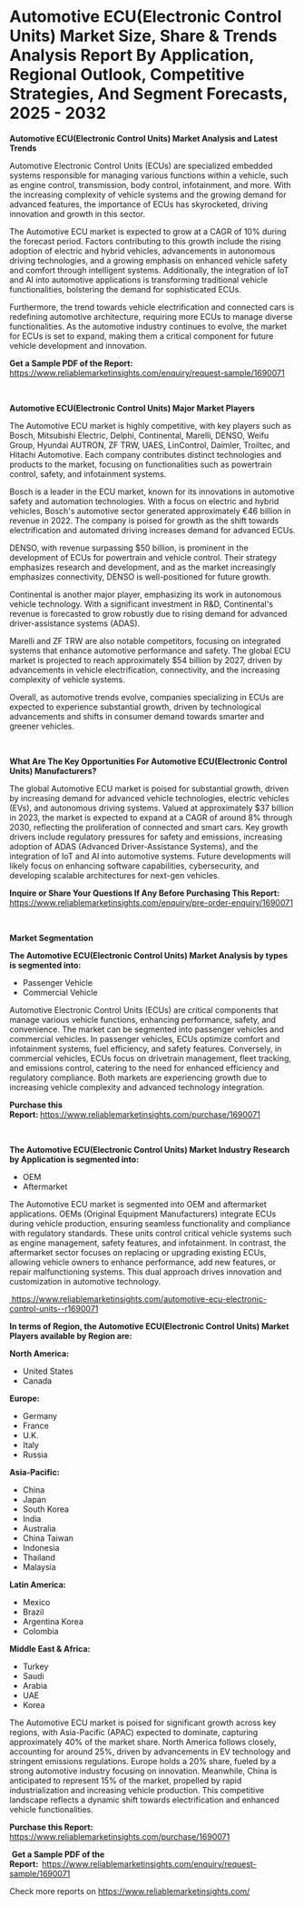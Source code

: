 <p><h1>Automotive ECU(Electronic Control Units) Market Size, Share & Trends Analysis Report By Application, Regional Outlook, Competitive Strategies, And Segment Forecasts, 2025 - 2032</h1></p><p><strong>Automotive ECU(Electronic Control Units) Market Analysis and Latest Trends</strong></p>
<p><p>Automotive Electronic Control Units (ECUs) are specialized embedded systems responsible for managing various functions within a vehicle, such as engine control, transmission, body control, infotainment, and more. With the increasing complexity of vehicle systems and the growing demand for advanced features, the importance of ECUs has skyrocketed, driving innovation and growth in this sector.</p><p>The Automotive ECU market is expected to grow at a CAGR of 10% during the forecast period. Factors contributing to this growth include the rising adoption of electric and hybrid vehicles, advancements in autonomous driving technologies, and a growing emphasis on enhanced vehicle safety and comfort through intelligent systems. Additionally, the integration of IoT and AI into automotive applications is transforming traditional vehicle functionalities, bolstering the demand for sophisticated ECUs.</p><p>Furthermore, the trend towards vehicle electrification and connected cars is redefining automotive architecture, requiring more ECUs to manage diverse functionalities. As the automotive industry continues to evolve, the market for ECUs is set to expand, making them a critical component for future vehicle development and innovation.</p></p>
<p><strong>Get a Sample PDF of the Report:&nbsp;</strong> <a href="https://www.reliablemarketinsights.com/enquiry/request-sample/1690071?utm_campaign=1938&utm_medium=2&utm_source=Github&utm_content=ia&utm_term=07012025&utm_id=automotive-ecuelectronic-control-units">https://www.reliablemarketinsights.com/enquiry/request-sample/1690071</a></p>
<p>&nbsp;</p>
<p><strong>Automotive ECU(Electronic Control Units) Major Market Players</strong></p>
<p><p>The Automotive ECU market is highly competitive, with key players such as Bosch, Mitsubishi Electric, Delphi, Continental, Marelli, DENSO, Weifu Group, Hyundai AUTRON, ZF TRW, UAES, LinControl, Daimler, Troiltec, and Hitachi Automotive. Each company contributes distinct technologies and products to the market, focusing on functionalities such as powertrain control, safety, and infotainment systems.</p><p>Bosch is a leader in the ECU market, known for its innovations in automotive safety and automation technologies. With a focus on electric and hybrid vehicles, Bosch's automotive sector generated approximately €46 billion in revenue in 2022. The company is poised for growth as the shift towards electrification and automated driving increases demand for advanced ECUs.</p><p>DENSO, with revenue surpassing $50 billion, is prominent in the development of ECUs for powertrain and vehicle control. Their strategy emphasizes research and development, and as the market increasingly emphasizes connectivity, DENSO is well-positioned for future growth.</p><p>Continental is another major player, emphasizing its work in autonomous vehicle technology. With a significant investment in R&D, Continental's revenue is forecasted to grow robustly due to rising demand for advanced driver-assistance systems (ADAS).</p><p>Marelli and ZF TRW are also notable competitors, focusing on integrated systems that enhance automotive performance and safety. The global ECU market is projected to reach approximately $54 billion by 2027, driven by advancements in vehicle electrification, connectivity, and the increasing complexity of vehicle systems.</p><p>Overall, as automotive trends evolve, companies specializing in ECUs are expected to experience substantial growth, driven by technological advancements and shifts in consumer demand towards smarter and greener vehicles.</p></p>
<p>&nbsp;</p>
<p><strong>What Are The Key Opportunities For Automotive ECU(Electronic Control Units) Manufacturers?</strong></p>
<p><p>The global Automotive ECU market is poised for substantial growth, driven by increasing demand for advanced vehicle technologies, electric vehicles (EVs), and autonomous driving systems. Valued at approximately $37 billion in 2023, the market is expected to expand at a CAGR of around 8% through 2030, reflecting the proliferation of connected and smart cars. Key growth drivers include regulatory pressures for safety and emissions, increasing adoption of ADAS (Advanced Driver-Assistance Systems), and the integration of IoT and AI into automotive systems. Future developments will likely focus on enhancing software capabilities, cybersecurity, and developing scalable architectures for next-gen vehicles.</p></p>
<p><strong>Inquire or Share Your Questions If Any Before Purchasing This Report:</strong> <a href="https://www.reliablemarketinsights.com/enquiry/pre-order-enquiry/1690071?utm_campaign=1938&utm_medium=2&utm_source=Github&utm_content=ia&utm_term=07012025&utm_id=automotive-ecuelectronic-control-units">https://www.reliablemarketinsights.com/enquiry/pre-order-enquiry/1690071</a></p>
<p>&nbsp;</p>
<p><strong>Market Segmentation</strong></p>
<p><strong>The Automotive ECU(Electronic Control Units) Market Analysis by types is segmented into:</strong></p>
<p><ul><li>Passenger Vehicle</li><li>Commercial Vehicle</li></ul></p>
<p><p>Automotive Electronic Control Units (ECUs) are critical components that manage various vehicle functions, enhancing performance, safety, and convenience. The market can be segmented into passenger vehicles and commercial vehicles. In passenger vehicles, ECUs optimize comfort and infotainment systems, fuel efficiency, and safety features. Conversely, in commercial vehicles, ECUs focus on drivetrain management, fleet tracking, and emissions control, catering to the need for enhanced efficiency and regulatory compliance. Both markets are experiencing growth due to increasing vehicle complexity and advanced technology integration.</p></p>
<p><strong>Purchase this Report:&nbsp;</strong><a href="https://www.reliablemarketinsights.com/purchase/1690071?utm_campaign=1938&utm_medium=2&utm_source=Github&utm_content=ia&utm_term=07012025&utm_id=automotive-ecuelectronic-control-units">https://www.reliablemarketinsights.com/purchase/1690071</a></p>
<p>&nbsp;</p>
<p><strong>The Automotive ECU(Electronic Control Units) Market Industry Research by Application is segmented into:</strong></p>
<p><ul><li>OEM</li><li>Aftermarket</li></ul></p>
<p><p>The Automotive ECU market is segmented into OEM and aftermarket applications. OEMs (Original Equipment Manufacturers) integrate ECUs during vehicle production, ensuring seamless functionality and compliance with regulatory standards. These units control critical vehicle systems such as engine management, safety features, and infotainment. In contrast, the aftermarket sector focuses on replacing or upgrading existing ECUs, allowing vehicle owners to enhance performance, add new features, or repair malfunctioning systems. This dual approach drives innovation and customization in automotive technology.</p></p>
<p><a href="https://www.reliablemarketinsights.com/automotive-ecu-electronic-control-units--r1690071?utm_campaign=1938&utm_medium=2&utm_source=Github&utm_content=ia&utm_term=07012025&utm_id=automotive-ecuelectronic-control-units">&nbsp;https://www.reliablemarketinsights.com/automotive-ecu-electronic-control-units--r1690071</a></p>
<p><strong>In terms of Region, the Automotive ECU(Electronic Control Units) Market Players available by Region are:</strong></p>
<p>
    <p> <strong> North America: </strong>
        <ul>
            <li>United States</li>
            <li>Canada</li>
        </ul>
        </p> 
    <p> <strong> Europe: </strong>
        <ul>
            <li>Germany</li>
            <li>France</li>
            <li>U.K.</li>
            <li>Italy</li>
            <li>Russia</li>
        </ul>
        </p> 
    <p> <strong> Asia-Pacific: </strong>
        <ul>
            <li>China</li>
            <li>Japan</li>
            <li>South Korea</li>
            <li>India</li>
            <li>Australia</li>
            <li>China Taiwan</li>
            <li>Indonesia</li>
            <li>Thailand</li>
            <li>Malaysia</li>
        </ul>
        </p> 
    <p> <strong> Latin America: </strong>
        <ul>
            <li>Mexico</li>
            <li>Brazil</li>
            <li>Argentina Korea</li>
            <li>Colombia</li>
        </ul>
        </p> 
    <p> <strong> Middle East & Africa: </strong>
        <ul>
            <li>Turkey</li>
            <li>Saudi</li>
            <li>Arabia</li>
            <li>UAE</li>
            <li>Korea</li>
        </ul>
    </p>
    </p>
<p><p>The Automotive ECU market is poised for significant growth across key regions, with Asia-Pacific (APAC) expected to dominate, capturing approximately 40% of the market share. North America follows closely, accounting for around 25%, driven by advancements in EV technology and stringent emissions regulations. Europe holds a 20% share, fueled by a strong automotive industry focusing on innovation. Meanwhile, China is anticipated to represent 15% of the market, propelled by rapid industrialization and increasing vehicle production. This competitive landscape reflects a dynamic shift towards electrification and enhanced vehicle functionalities.</p></p>
<p><strong>Purchase this Report: </strong><a href="https://www.reliablemarketinsights.com/purchase/1690071?utm_campaign=1938&utm_medium=2&utm_source=Github&utm_content=ia&utm_term=07012025&utm_id=automotive-ecuelectronic-control-units">https://www.reliablemarketinsights.com/purchase/1690071</a></p>
<p>&nbsp;<strong>Get a Sample PDF of the Report:&nbsp;&nbsp;</strong><a href="https://www.reliablemarketinsights.com/enquiry/request-sample/1690071?utm_campaign=1938&utm_medium=2&utm_source=Github&utm_content=ia&utm_term=07012025&utm_id=automotive-ecuelectronic-control-units">https://www.reliablemarketinsights.com/enquiry/request-sample/1690071</a></p>
<p><strong></strong></p>
<p>Check more reports on <a href="https://www.reliablemarketinsights.com/?utm_campaign=1938&utm_medium=2&utm_source=Github&utm_content=ia&utm_term=07012025&utm_id=automotive-ecuelectronic-control-units">https://www.reliablemarketinsights.com/</a></p>